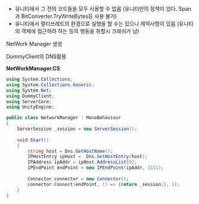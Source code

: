 - 유니티에서 그 전의 코드들을 모두 사용할 수 없음 (유니티만의 정책이 있다. Span과 BitConverter.TryWriteBytes등 사용 불가)
- 유니티에서 멀티쓰레드의 환경으로 실행을 할 수는 있으나 제약사항이 있음 (유니티의 객체에 접근하려 하는 등의 행동을 취할시 크래쉬가 남)

NetWork Manager 생성 

DommyClient의 DNS활용


**NetWorkManager.CS**
```csharp
using System.Collections;
using System.Collections.Generic;
using System.Net;
using DummyClient;
using ServerCore;
using UnityEngine;

public class NetworkManager : MonoBehaviour
{
    ServerSession _session = new ServerSession();
    
    void Start()
    {
        string host = Dns.GetHostName();
        IPHostEntry ipHost =  Dns.GetHostEntry(host);
        IPAddress ipAddr = ipHost.AddressList[0];
        IPEndPoint endPoint = new IPEndPoint(ipAddr, 1111);
        
        Connector connector = new Connector();
        connector.Connect(endPoint, () => {return _session;}, 1);
    }
}
```
